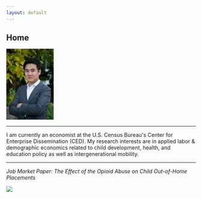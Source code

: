 ```yaml
---
layout: default
---
```


## Home


<img style="float: center;" width="25%" height="25%" src="https://github.com/scottdallman/scottdallman.github.io/blob/cb0e0361c48901c5f4bd424c0441c9d3d4ffb6bb/images/IMG-3356.JPG">

---
I am currently an economist at the U.S. Census Bureau's Center for Enterprise Dissemination (CED). My research interests are in applied labor & demographic economics related to child development, health, and education policy as well as intergenerational mobility.

---

*Job Market Paper: The Effect of the Opioid Abuse on Child Out-of-Home Placements*

<img style="float: center;" src="https://images.squarespace-cdn.com/content/v1/567b7000dc5cb40b6b4ba08b/1467518460740-J1KB1GMR2J6LSTN27CB3/image-asset.png?format=500w">

